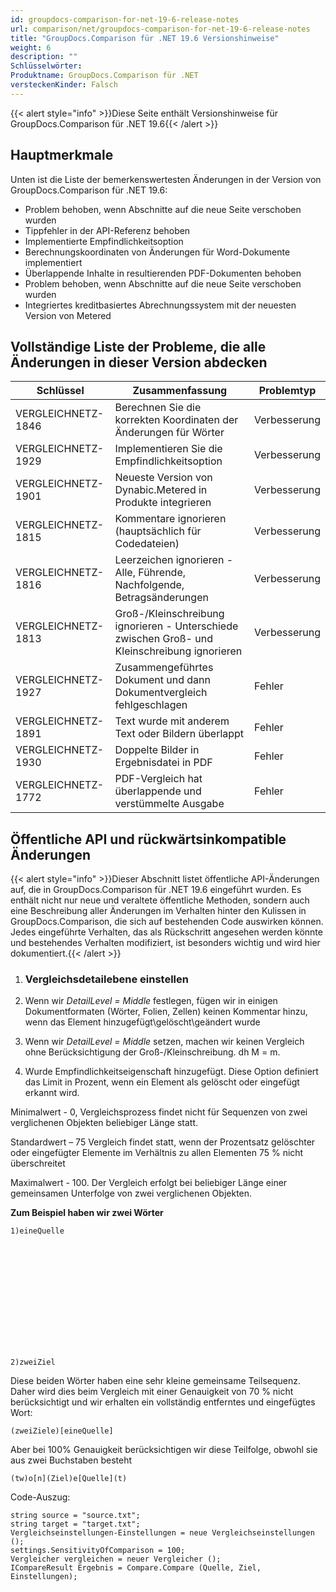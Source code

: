 ```yaml
---
id: groupdocs-comparison-for-net-19-6-release-notes
url: comparison/net/groupdocs-comparison-for-net-19-6-release-notes
title: "GroupDocs.Comparison für .NET 19.6 Versionshinweise"
weight: 6
description: ""
Schlüsselwörter:
Produktname: GroupDocs.Comparison für .NET
versteckenKinder: Falsch
---
```

{{< alert style="info" >}}Diese Seite enthält Versionshinweise für GroupDocs.Comparison für .NET 19.6{{< /alert >}}

## Hauptmerkmale

Unten ist die Liste der bemerkenswertesten Änderungen in der Version von GroupDocs.Comparison für .NET 19.6:

* Problem behoben, wenn Abschnitte auf die neue Seite verschoben wurden
* Tippfehler in der API-Referenz behoben
* Implementierte Empfindlichkeitsoption
* Berechnungskoordinaten von Änderungen für Word-Dokumente implementiert
* Überlappende Inhalte in resultierenden PDF-Dokumenten behoben
* Problem behoben, wenn Abschnitte auf die neue Seite verschoben wurden
* Integriertes kreditbasiertes Abrechnungssystem mit der neuesten Version von Metered

## Vollständige Liste der Probleme, die alle Änderungen in dieser Version abdecken

| Schlüssel | Zusammenfassung | Problemtyp |
| --- | --- | --- |
| VERGLEICHNETZ-1846 | Berechnen Sie die korrekten Koordinaten der Änderungen für Wörter | Verbesserung |
| VERGLEICHNETZ-1929 | Implementieren Sie die Empfindlichkeitsoption | Verbesserung |
| VERGLEICHNETZ-1901 | Neueste Version von Dynabic.Metered in Produkte integrieren | Verbesserung |
| VERGLEICHNETZ-1815 | Kommentare ignorieren (hauptsächlich für Codedateien) | Verbesserung |
| VERGLEICHNETZ-1816 | Leerzeichen ignorieren - Alle, Führende, Nachfolgende, Betragsänderungen | Verbesserung |
| VERGLEICHNETZ-1813 | Groß-/Kleinschreibung ignorieren - Unterschiede zwischen Groß- und Kleinschreibung ignorieren | Verbesserung |
| VERGLEICHNETZ-1927 | Zusammengeführtes Dokument und dann Dokumentvergleich fehlgeschlagen | Fehler |
| VERGLEICHNETZ-1891 | Text wurde mit anderem Text oder Bildern überlappt | Fehler |
| VERGLEICHNETZ-1930 | Doppelte Bilder in Ergebnisdatei in PDF | Fehler |
| VERGLEICHNETZ-1772 | PDF-Vergleich hat überlappende und verstümmelte Ausgabe | Fehler |

## Öffentliche API und rückwärtsinkompatible Änderungen

{{< alert style="info" >}}Dieser Abschnitt listet öffentliche API-Änderungen auf, die in GroupDocs.Comparison für .NET 19.6 eingeführt wurden. Es enthält nicht nur neue und veraltete öffentliche Methoden, sondern auch eine Beschreibung aller Änderungen im Verhalten hinter den Kulissen in GroupDocs.Comparison, die sich auf bestehenden Code auswirken können. Jedes eingeführte Verhalten, das als Rückschritt angesehen werden könnte und bestehendes Verhalten modifiziert, ist besonders wichtig und wird hier dokumentiert.{{< /alert >}}

1. ### **Vergleichsdetailebene einstellen**
    












1. Wenn wir *DetailLevel = Middle* festlegen, fügen wir in einigen Dokumentformaten (Wörter, Folien, Zellen) keinen Kommentar hinzu, wenn das Element hinzugefügt\\gelöscht\\geändert wurde
        


















          




















        


















2. Wenn wir *DetailLevel = Middle* setzen, machen wir keinen Vergleich ohne Berücksichtigung der Groß-/Kleinschreibung. dh M = m.
        


















          




















        


















3. Wurde Empfindlichkeitseigenschaft hinzugefügt. Diese Option definiert das Limit in Prozent, wenn ein Element als gelöscht oder eingefügt erkannt wird.
        


















    












Minimalwert - 0, Vergleichsprozess findet nicht für Sequenzen von zwei verglichenen Objekten beliebiger Länge statt.
    












Standardwert – 75 Vergleich findet statt, wenn der Prozentsatz gelöschter oder eingefügter Elemente im Verhältnis zu allen Elementen 75 % nicht überschreitet
    












Maximalwert - 100. Der Vergleich erfolgt bei beliebiger Länge einer gemeinsamen Unterfolge von zwei verglichenen Objekten.
    












**Zum Beispiel haben wir zwei Wörter**
    












```scharf
1)eineQuelle
     













2)zweiZiel
```
    












Diese beiden Wörter haben eine sehr kleine gemeinsame Teilsequenz. Daher wird dies beim Vergleich mit einer Genauigkeit von 70 % nicht berücksichtigt und wir erhalten ein vollständig entferntes und eingefügtes Wort:
    












```scharf
(zweiZiele)[eineQuelle]
```
    












Aber bei 100% Genauigkeit berücksichtigen wir diese Teilfolge, obwohl sie aus zwei Buchstaben besteht
    












```scharf
(tw)o[n](Ziel)e[Quelle](t)
```
    












Code-Auszug:
    












```scharf
string source = "source.txt";
string target = "target.txt";
Vergleichseinstellungen-Einstellungen = neue Vergleichseinstellungen ();
settings.SensitivityOfComparison = 100;
Vergleicher vergleichen = neuer Vergleicher ();
ICompareResult Ergebnis = Compare.Compare (Quelle, Ziel, Einstellungen);
```


